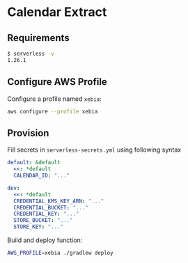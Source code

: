 # Calendar Extract

## Requirements

```bash
$ serverless -v
1.26.1
```

## Configure AWS Profile

Configure a profile named `xebia`:
```bash
aws configure --profile xebia
```

## Provision

Fill secrets in `serverless-secrets.yml` using following syntax

```yaml
default: &default
  <<: *default
  CALENDAR_ID: "..."

dev:
  <<: *default
  CREDENTIAL_KMS_KEY_ARN: "..."
  CREDENTIAL_BUCKET: "..."
  CREDENTIAL_KEY: "..."
  STORE_BUCKET: "..."
  STORE_KEY: "..."
```

Build and deploy function:
```bash
AWS_PROFILE=xebia ./gradlew deploy
```
